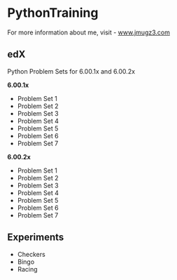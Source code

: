 PythonTraining
===========
For more information about me, visit - www.jmugz3.com

edX
--------------
Python Problem Sets for 6.00.1x and 6.00.2x

**6.00.1x**
- Problem Set 1
- Problem Set 2
- Problem Set 3
- Problem Set 4
- Problem Set 5
- Problem Set 6
- Problem Set 7


**6.00.2x**
- Problem Set 1
- Problem Set 2
- Problem Set 3
- Problem Set 4
- Problem Set 5
- Problem Set 6
- Problem Set 7


Experiments
--------------
- Checkers
- Bingo
- Racing



